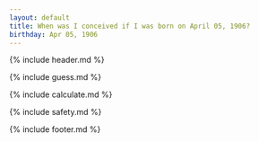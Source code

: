 ```yaml
---
layout: default
title: When was I conceived if I was born on April 05, 1906?
birthday: Apr 05, 1906
---
```


{% include header.md %}

{% include guess.md %}

{% include calculate.md %}

{% include safety.md %}

{% include footer.md %}



